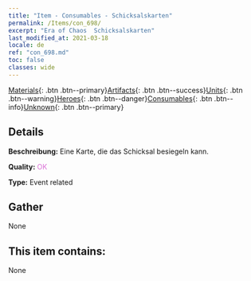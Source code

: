 ```yaml
---
title: "Item - Consumables - Schicksalskarten"
permalink: /Items/con_698/
excerpt: "Era of Chaos  Schicksalskarten"
last_modified_at: 2021-03-18
locale: de
ref: "con_698.md"
toc: false
classes: wide
---
```

 [Materials](/de/Items/){: .btn .btn--primary}[Artifacts](/de/Items/Artifacts/){: .btn .btn--success}[Units](/de/Items/Units/){: .btn .btn--warning}[Heroes](/de/Items/Heroes/){: .btn .btn--danger}[Consumables](/de/Items/Consumables/){: .btn .btn--info}[Unknown](/de/Items/Unknown/){: .btn .btn--primary}

## Details
 **Beschreibung:** Eine Karte, die das Schicksal besiegeln kann.

 **Quality:** <span style="color: #DA70D6">OK</span>

 **Type:** Event related

## Gather

  None

## This item contains:

  None

